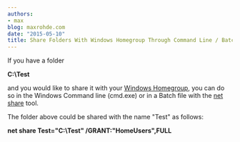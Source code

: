 ```yaml
---
authors:
- max
blog: maxrohde.com
date: "2015-05-10"
title: Share Folders With Windows Homegroup Through Command Line / Batch File
---
```


If you have a folder

**C:\\Test**

and you would like to share it with your [Windows Homegroup](http://windows.microsoft.com/en-au/windows7/products/features/homegroup), you can do so in the Windows Command line (cmd.exe) or in a Batch file with the [net share](https://technet.microsoft.com/en-us/library/bb490712.aspx) tool.

The folder above could be shared with the name "Test" as follows:

**net share Test="C:\\Test" /GRANT:"HomeUsers",FULL**